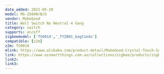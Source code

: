 ```yaml
---
date_added: 2021-05-20
model: MG-ZG04W/B/G
vendor: MakeGood
title: Wall Switch No Neutral 4 Gang 
category: switch
supports: on/off
zigbeemodel: ['TS0014','_TYZB01_bagt1e4o']
compatible: [z2m]
z2m: TS0014
mlink: https://www.alibaba.com/product-detail/MakeGood-Crystal-Touch-Screen-Glass-Panel_62478511586.html
link: https://www.ozsmartthings.com.au/collections/zigbee/products/zigbee-quad-light-switch-1
link2: 
link3: 
---
```

